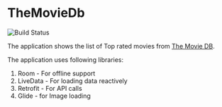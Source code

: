 # TheMovieDb
![Build Status](https://github.com/ashish1m/TheMovieDb/workflows/Android%20CI/badge.svg)

The application shows the list of Top rated movies from [The Movie DB](https://www.themoviedb.org).

The application uses following libraries:
1. Room - For offline support
2. LiveData - For loading data reactively
3. Retrofit - For API calls
4. Glide - for Image loading
